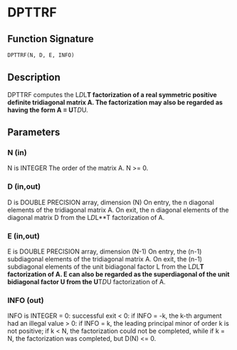 # DPTTRF

## Function Signature

```fortran
DPTTRF(N, D, E, INFO)
```

## Description


 DPTTRF computes the L*D*L**T factorization of a real symmetric
 positive definite tridiagonal matrix A.  The factorization may also
 be regarded as having the form A = U**T*D*U.

## Parameters

### N (in)

N is INTEGER The order of the matrix A. N >= 0.

### D (in,out)

D is DOUBLE PRECISION array, dimension (N) On entry, the n diagonal elements of the tridiagonal matrix A. On exit, the n diagonal elements of the diagonal matrix D from the L*D*L**T factorization of A.

### E (in,out)

E is DOUBLE PRECISION array, dimension (N-1) On entry, the (n-1) subdiagonal elements of the tridiagonal matrix A. On exit, the (n-1) subdiagonal elements of the unit bidiagonal factor L from the L*D*L**T factorization of A. E can also be regarded as the superdiagonal of the unit bidiagonal factor U from the U**T*D*U factorization of A.

### INFO (out)

INFO is INTEGER = 0: successful exit < 0: if INFO = -k, the k-th argument had an illegal value > 0: if INFO = k, the leading principal minor of order k is not positive; if k < N, the factorization could not be completed, while if k = N, the factorization was completed, but D(N) <= 0.

